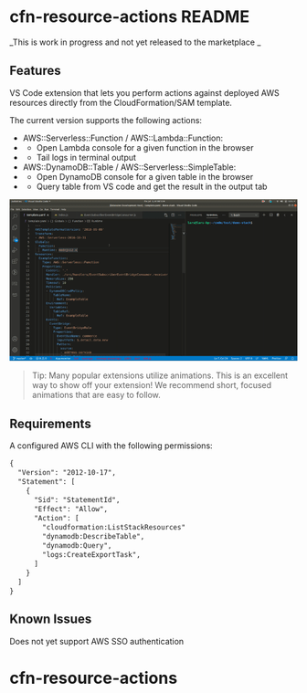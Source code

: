 # cfn-resource-actions README

_This is work in progress and not yet released to the marketplace _

## Features

VS Code extension that lets you perform actions against deployed AWS resources directly from the CloudFormation/SAM template.

The current version supports the following actions:

* AWS::Serverless::Function / AWS::Lambda::Function:
* * Open Lambda console for a given function in the browser
* * Tail logs in terminal output
* AWS::DynamoDB::Table / AWS::Serverless::SimpleTable:
* * Open DynamoDB console for a given table in the browser
* * Query table from VS code and get the result in the output tab


![Demo](images/demo.gif)

> Tip: Many popular extensions utilize animations. This is an excellent way to show off your extension! We recommend short, focused animations that are easy to follow.

## Requirements

A configured AWS CLI with the following permissions: 
```
{
  "Version": "2012-10-17",
  "Statement": [
    {
      "Sid": "StatementId",
      "Effect": "Allow",
      "Action": [
        "cloudformation:ListStackResources"
        "dynamodb:DescribeTable",
        "dynamodb:Query",
        "logs:CreateExportTask",
      ]
    }
  ]
}
```

## Known Issues

Does not yet support AWS SSO authentication

# cfn-resource-actions
